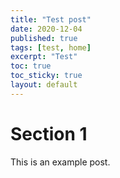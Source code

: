 ```yaml
---
title: "Test post"
date: 2020-12-04
published: true
tags: [test, home]
excerpt: "Test"
toc: true
toc_sticky: true
layout: default
---
```


# Section 1

This is an example post.
